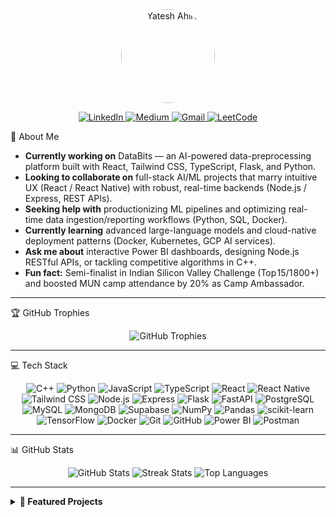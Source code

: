 <div align="center">
  <img src="assets/profile.png" alt="Yatesh Ahire" width="150" style="border-radius: 50%;" />
  <p>
    <a href="https://linkedin.com/in/yatesh-ahire3205" target="_blank">
      <img src="https://img.shields.io/badge/LinkedIn-%230077B5.svg?logo=linkedin&logoColor=white" alt="LinkedIn"/>
    </a>
    <a href="https://medium.com/@yeteshahire" target="_blank">
      <img src="https://img.shields.io/badge/Medium-12100E?logo=medium&logoColor=white" alt="Medium"/>
    </a>
    <a href="mailto:yeteshahire@gmail.com">
      <img src="https://img.shields.io/badge/Email-D14836?logo=gmail&logoColor=white" alt="Gmail"/>
    </a>
    <a href="https://leetcode.com/yatesh12" target="_blank">
      <img src="https://img.shields.io/badge/LeetCode-F79F1B?logo=leetcode&logoColor=white" alt="LeetCode"/>
    </a>
  </p>
</div>
🚀 About Me

- **Currently working on** DataBits — an AI-powered data-preprocessing platform built with React, Tailwind CSS, TypeScript, Flask, and Python.  
- **Looking to collaborate on** full-stack AI/ML projects that marry intuitive UX (React / React Native) with robust, real-time backends (Node.js / Express, REST APIs).  
- **Seeking help with** productionizing ML pipelines and optimizing real-time data ingestion/reporting workflows (Python, SQL, Docker).  
- **Currently learning** advanced large-language models and cloud-native deployment patterns (Docker, Kubernetes, GCP AI services).  
- **Ask me about** interactive Power BI dashboards, designing Node.js RESTful APIs, or tackling competitive algorithms in C++.  
- **Fun fact:** Semi-finalist in Indian Silicon Valley Challenge (Top 15/1 800+) and boosted MUN camp attendance by 20% as Camp Ambassador.
---

🏆 GitHub Trophies

<p align="center">
  <img src="https://github-profile-trophy.vercel.app/?username=yatesh12&theme=gruvbox&no-bg=true&margin-w=4" alt="GitHub Trophies"/>
</p>

---

💻 Tech Stack

<p align="center">
  <!-- Languages & Runtimes -->
  <img src="https://img.shields.io/badge/C++-%2300599C.svg?style=for-the-badge&logo=c%2B%2B&logoColor=white" alt="C++"/>
  <img src="https://img.shields.io/badge/Python-3670A0?style=for-the-badge&logo=python&logoColor=ffdd54" alt="Python"/>
  <img src="https://img.shields.io/badge/JavaScript-F7DF1E?style=for-the-badge&logo=javascript&logoColor=black" alt="JavaScript"/>
  <img src="https://img.shields.io/badge/TypeScript-%23007ACC.svg?style=for-the-badge&logo=typescript&logoColor=white" alt="TypeScript"/>
  
  <!-- Frontend -->
  <img src="https://img.shields.io/badge/React-%2320232a.svg?style=for-the-badge&logo=react&logoColor=%2361DAFB" alt="React"/>
  <img src="https://img.shields.io/badge/React_Native-%2320232a.svg?style=for-the-badge&logo=react&logoColor=%2361DAFB" alt="React Native"/>
  <img src="https://img.shields.io/badge/TailwindCSS-%2338B2AC.svg?style=for-the-badge&logo=tailwind-css&logoColor=white" alt="Tailwind CSS"/>
  
  <!-- Backend & API -->
  <img src="https://img.shields.io/badge/Node.js-6DA55F?style=for-the-badge&logo=node.js&logoColor=white" alt="Node.js"/>
  <img src="https://img.shields.io/badge/Express.js-%23404d59.svg?style=for-the-badge&logo=express&logoColor=%2361DAFB" alt="Express"/>
  <img src="https://img.shields.io/badge/Flask-%23000.svg?style=for-the-badge&logo=flask&logoColor=white" alt="Flask"/>
  <img src="https://img.shields.io/badge/FastAPI-005571?style=for-the-badge&logo=fastapi" alt="FastAPI"/>
  
  <!-- Databases -->
  <img src="https://img.shields.io/badge/PostgreSQL-%23316192.svg?style=for-the-badge&logo=postgresql&logoColor=white" alt="PostgreSQL"/>
  <img src="https://img.shields.io/badge/MySQL-4479A1.svg?style=for-the-badge&logo=mysql&logoColor=white" alt="MySQL"/>
  <img src="https://img.shields.io/badge/MongoDB-%234eac48.svg?style=for-the-badge&logo=mongodb&logoColor=white" alt="MongoDB"/>
  <img src="https://img.shields.io/badge/Supabase-3ECF8E?style=for-the-badge&logo=supabase&logoColor=white" alt="Supabase"/>
  
  <!-- Data Science & ML -->
  <img src="https://img.shields.io/badge/NumPy-%23013243.svg?style=for-the-badge&logo=numpy&logoColor=white" alt="NumPy"/>
  <img src="https://img.shields.io/badge/Pandas-%23150458.svg?style=for-the-badge&logo=pandas&logoColor=white" alt="Pandas"/>
  <img src="https://img.shields.io/badge/scikit--learn-%23F7931E.svg?style=for-the-badge&logo=scikit-learn&logoColor=white" alt="scikit-learn"/>
  <img src="https://img.shields.io/badge/TensorFlow-%23FF6F00.svg?style=for-the-badge&logo=TensorFlow&logoColor=white" alt="TensorFlow"/>
  
  <!-- Tools & Platforms -->
  <img src="https://img.shields.io/badge/Docker-%232496ED.svg?style=for-the-badge&logo=docker&logoColor=white" alt="Docker"/>
  <img src="https://img.shields.io/badge/Git-%23F05033.svg?style=for-the-badge&logo=git&logoColor=white" alt="Git"/>
  <img src="https://img.shields.io/badge/GitHub-%23121011.svg?style=for-the-badge&logo=github&logoColor=white" alt="GitHub"/>
  <img src="https://img.shields.io/badge/Power_BI-%23F2C811.svg?style=for-the-badge&logo=power-bi&logoColor=white" alt="Power BI"/>
  <img src="https://img.shields.io/badge/Postman-%23FF6C37.svg?style=for-the-badge&logo=postman&logoColor=white" alt="Postman"/>
</p>

---

📊 GitHub Stats

<p align="center">
  <img src="https://github-readme-stats.vercel.app/api?username=yatesh12&theme=dark&show_icons=true&hide_border=false" alt="GitHub Stats"/>
  <img src="https://github-readme-streak-stats.herokuapp.com/?user=yatesh12&theme=dark&hide_border=false" alt="Streak Stats"/>
  <img src="https://github-readme-stats.vercel.app/api/top-langs/?username=yatesh12&theme=dark&layout=compact" alt="Top Languages"/>
</p>

---

<details>
  <summary><strong>📂 Featured Projects</strong></summary>

  - **DataBits**: AI-powered data profiling & preprocessing platform.  
    <small>React · Tailwind · TypeScript · Flask · Python · GitHub</small>
  
  - **Neuron**: Hybrid social media mobile app.  
    <small>React Native · Expo · TypeScript · Modular Architecture</small>
  
  - **React E-Commerce Frontend**: Multi-vendor marketplace UI.  
    <small>React · Dynamic Components · Vendor Dashboard</small>
</details>

